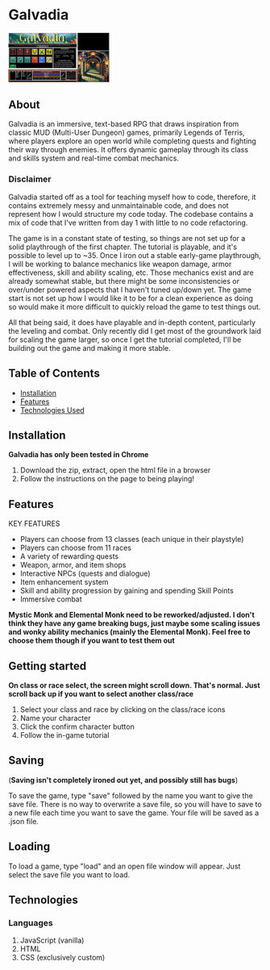 # Galvadia
  <img src="images/screenshots/character_creation.png" alt="character creation" width=200 />

  
## About
Galvadia is an immersive, text-based RPG that draws inspiration from classic MUD (Multi-User Dungeon) games, primarily Legends of Terris, where players explore an open world while completing quests and fighting their way through enemies. It offers dynamic gameplay through its class and skills system and real-time combat mechanics.

### Disclaimer
Galvadia started off as a tool for teaching myself how to code, therefore, it contains extremely messy and unmaintainable code, and does not represent how I would structure my code today. The codebase contains a mix of code that I've written from day 1 with little to no code refactoring. 

The game is in a constant state of testing, so things are not set up for a solid playthrough of the first chapter. The tutorial is playable, and it's possible to level up to ~35. Once I iron out a stable early-game playthrough, I will be working to balance mechanics like weapon damage, armor effectiveness, skill and ability scaling, etc. Those mechanics exist and are already somewhat stable, but there might be some inconsistencies or over/under powered aspects that I haven't tuned up/down yet. The game start is not set up how I would like it to be for a clean experience as doing so would make it more difficult to quickly reload the game to test things out.

All that being said, it does have playable and in-depth content, particularly the leveling and combat. Only recently did I get most of the groundwork laid for scaling the game larger, so once I get the tutorial completed, I'll be building out the game and making it more stable.

## Table of Contents
- [Installation](#installation)
- [Features](#features)
- [Technologies Used](#technologies-used)

## Installation
  **Galvadia has only been tested in Chrome**
1. Download the zip, extract, open the html file in a browser
2. Follow the instructions on the page to being playing!

## Features

KEY FEATURES
- Players can choose from 13 classes (each unique in their playstyle)
- Players can choose from 11 races
- A variety of rewarding quests
- Weapon, armor, and item shops
- Interactive NPCs (quests and dialogue)
- Item enhancement system
- Skill and ability progression by gaining and spending Skill Points
- Immersive combat

**Mystic Monk and Elemental Monk need to be reworked/adjusted. I don't think they have any game breaking bugs, just maybe some scaling issues and wonky ability mechanics (mainly the Elemental Monk). Feel free to choose them though if you want to test them out**

## Getting started

**On class or race select, the screen might scroll down. That's normal. Just scroll back up if you want to select another class/race**

1. Select your class and race by clicking on the class/race icons
2. Name your character
3. Click the confirm character button
4. Follow the in-game tutorial



## Saving
(**Saving isn't completely ironed out yet, and possibly still has bugs**)

To save the game, type "save" followed by the name you want to give the save file. There is no way to overwrite a save file, so you will have to save to a new file each time you want to save the game. Your file will be saved as a .json file.

## Loading

To load a game, type "load" and an open file window will appear. Just select the save file you want to load.
  
## Technologies

### Languages
1. JavaScript (vanilla)
2. HTML
3. CSS (exclusively custom)


